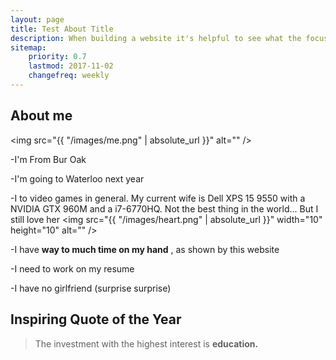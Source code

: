 ```yaml
---
layout: page
title: Test About Title
description: When building a website it's helpful to see what the focus of your site is. This page is an example of how to show a website's focus.
sitemap:
    priority: 0.7
    lastmod: 2017-11-02
    changefreq: weekly
---
```

## About me

<span class="image left"><img src="{{ "/images/me.png" | absolute_url }}" alt="" /></span>

-I'm From Bur Oak

-I'm going to Waterloo next year

-I to video games in general. My current wife is Dell XPS 15 9550 with a NVIDIA GTX 960M and a i7-6770HQ. Not the best thing in the world... But I still love her <span class="image"><img src="{{ "/images/heart.png" | absolute_url }}" width="10" height="10" alt="" /></span>

-I have <b>way to much time on my hand</b> , as shown by this website

-I need to work on my resume

-I have no girlfriend (surprise surprise)



## Inspiring Quote of the Year
  <blockquote>The investment with the highest interest is <b>education.</b></blockquote>

